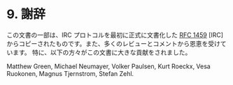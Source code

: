 # 9. 謝辞

この文書の一部は、IRC プロトコルを最初に正式に文書化した [RFC 1459](https://solareenlo.com/rfc1459) [IRC] からコピーされたものです。また、多くのレビューとコメントから恩恵を受けています。 特に、以下の方々がこの文書に大きな貢献をされました。

Matthew Green, Michael Neumayer, Volker Paulsen, Kurt Roeckx, Vesa Ruokonen, Magnus Tjernstrom, Stefan Zehl.
